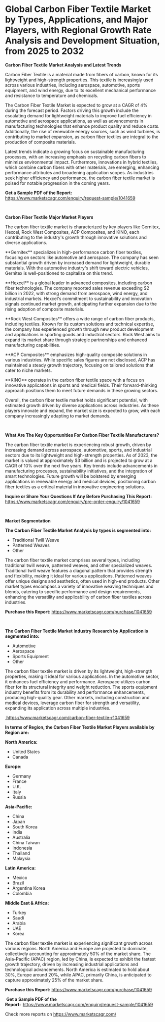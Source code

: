 <p><h1>Global Carbon Fiber Textile Market by Types, Applications, and Major Players, with Regional Growth Rate Analysis and Development Situation, from 2025 to 2032</h1></p><p><strong>Carbon Fiber Textile Market Analysis and Latest Trends</strong></p>
<p><p>Carbon Fiber Textile is a material made from fibers of carbon, known for its lightweight and high-strength properties. This textile is increasingly used across various industries, including aerospace, automotive, sports equipment, and wind energy, due to its excellent mechanical performance and resistance to temperature and chemicals.</p><p>The Carbon Fiber Textile Market is expected to grow at a CAGR of 4% during the forecast period. Factors driving this growth include the escalating demand for lightweight materials to improve fuel efficiency in automotive and aerospace applications, as well as advancements in manufacturing technologies that enhance product quality and reduce costs. Additionally, the rise of renewable energy sources, such as wind turbines, is contributing to market expansion, as carbon fiber textiles are integral to the production of composite materials.</p><p>Latest trends indicate a growing focus on sustainable manufacturing processes, with an increasing emphasis on recycling carbon fibers to minimize environmental impact. Furthermore, innovations in hybrid textiles, which combine carbon fibers with other materials, are emerging, enhancing performance attributes and broadening application scopes. As industries seek higher efficiency and performance, the carbon fiber textile market is poised for notable progression in the coming years.</p></p>
<p><strong>Get a Sample PDF of the Report:&nbsp;</strong> <a href="https://www.marketscagr.com/enquiry/request-sample/1041659?utm_campaign=3541&utm_medium=2&utm_source=Github&utm_content=ia&utm_term=02042025&utm_id=carbon-fiber-textile">https://www.marketscagr.com/enquiry/request-sample/1041659</a></p>
<p>&nbsp;</p>
<p><strong>Carbon Fiber Textile Major Market Players</strong></p>
<p><p>The carbon fiber textile market is characterized by key players like Gernitex, Hexcel, Rock West Composites, ACP Composites, and KINO, each contributing to the industry's growth through innovative solutions and diverse applications.</p><p>**Gernitex** specializes in high-performance carbon fiber textiles, focusing on sectors like automotive and aerospace. The company has seen substantial growth driven by increased demand for lightweight, durable materials. With the automotive industry's shift toward electric vehicles, Gernitex is well-positioned to capitalize on this trend.</p><p>**Hexcel** is a global leader in advanced composites, including carbon fiber technologies. The company reported sales revenue exceeding $2 billion in 2022, with strong demand from aerospace, wind energy, and industrial markets. Hexcel's commitment to sustainability and innovation signals continued market growth, anticipating further expansion due to the rising adoption of composite materials.</p><p>**Rock West Composites** offers a wide range of carbon fiber products, including textiles. Known for its custom solutions and technical expertise, the company has experienced growth through new product development and applications in sporting goods and industrial sectors. Rock West aims to expand its market share through strategic partnerships and enhanced manufacturing capabilities.</p><p>**ACP Composites** emphasizes high-quality composite solutions in various industries. While specific sales figures are not disclosed, ACP has maintained a steady growth trajectory, focusing on tailored solutions that cater to niche markets.</p><p>**KINO** operates in the carbon fiber textile space with a focus on innovative applications in sports and medical fields. Their forward-thinking approach positions them to meet future demands in these growing sectors.</p><p>Overall, the carbon fiber textile market holds significant potential, with estimated growth driven by diverse applications across industries. As these players innovate and expand, the market size is expected to grow, with each company increasingly adapting to market demands.</p></p>
<p>&nbsp;</p>
<p><strong>What Are The Key Opportunities For Carbon Fiber Textile Manufacturers?</strong></p>
<p><p>The carbon fiber textile market is experiencing robust growth, driven by increasing demand across aerospace, automotive, sports, and industrial sectors due to its lightweight and high-strength properties. As of 2023, the market is valued at approximately $3 billion and is projected to grow at a CAGR of 10% over the next five years. Key trends include advancements in manufacturing processes, sustainability initiatives, and the integration of smart technologies. Future growth will be bolstered by emerging applications in renewable energy and medical devices, positioning carbon fiber textiles as a critical material in innovative engineering solutions.</p></p>
<p><strong>Inquire or Share Your Questions If Any Before Purchasing This Report:</strong> <a href="https://www.marketscagr.com/enquiry/pre-order-enquiry/1041659?utm_campaign=3541&utm_medium=2&utm_source=Github&utm_content=ia&utm_term=02042025&utm_id=carbon-fiber-textile">https://www.marketscagr.com/enquiry/pre-order-enquiry/1041659</a></p>
<p>&nbsp;</p>
<p><strong>Market Segmentation</strong></p>
<p><strong>The Carbon Fiber Textile Market Analysis by types is segmented into:</strong></p>
<p><ul><li>Traditional Twill Weave</li><li>Patterned Weaves</li><li>Other</li></ul></p>
<p><p>The carbon fiber textile market comprises several types, including traditional twill weave, patterned weaves, and other specialized weaves. Traditional twill weave features a diagonal pattern that provides strength and flexibility, making it ideal for various applications. Patterned weaves offer unique designs and aesthetics, often used in high-end products. Other market types encompass a variety of innovative weaving techniques and blends, catering to specific performance and design requirements, enhancing the versatility and applicability of carbon fiber textiles across industries.</p></p>
<p><strong>Purchase this Report:&nbsp;</strong><a href="https://www.marketscagr.com/purchase/1041659?utm_campaign=3541&utm_medium=2&utm_source=Github&utm_content=ia&utm_term=02042025&utm_id=carbon-fiber-textile">https://www.marketscagr.com/purchase/1041659</a></p>
<p>&nbsp;</p>
<p><strong>The Carbon Fiber Textile Market Industry Research by Application is segmented into:</strong></p>
<p><ul><li>Automotive</li><li>Aerospace</li><li>Sports Equipment</li><li>Other</li></ul></p>
<p><p>The carbon fiber textile market is driven by its lightweight, high-strength properties, making it ideal for various applications. In the automotive sector, it enhances fuel efficiency and performance. Aerospace utilizes carbon fiber for its structural integrity and weight reduction. The sports equipment industry benefits from its durability and performance enhancements, producing high-quality gear. Other markets, including construction and medical devices, leverage carbon fiber for strength and versatility, expanding its application across multiple industries.</p></p>
<p><a href="https://www.marketscagr.com/carbon-fiber-textile-r1041659?utm_campaign=3541&utm_medium=2&utm_source=Github&utm_content=ia&utm_term=02042025&utm_id=carbon-fiber-textile">&nbsp;https://www.marketscagr.com/carbon-fiber-textile-r1041659</a></p>
<p><strong>In terms of Region, the Carbon Fiber Textile Market Players available by Region are:</strong></p>
<p>
    <p> <strong> North America: </strong>
        <ul>
            <li>United States</li>
            <li>Canada</li>
        </ul>
        </p> 
    <p> <strong> Europe: </strong>
        <ul>
            <li>Germany</li>
            <li>France</li>
            <li>U.K.</li>
            <li>Italy</li>
            <li>Russia</li>
        </ul>
        </p> 
    <p> <strong> Asia-Pacific: </strong>
        <ul>
            <li>China</li>
            <li>Japan</li>
            <li>South Korea</li>
            <li>India</li>
            <li>Australia</li>
            <li>China Taiwan</li>
            <li>Indonesia</li>
            <li>Thailand</li>
            <li>Malaysia</li>
        </ul>
        </p> 
    <p> <strong> Latin America: </strong>
        <ul>
            <li>Mexico</li>
            <li>Brazil</li>
            <li>Argentina Korea</li>
            <li>Colombia</li>
        </ul>
        </p> 
    <p> <strong> Middle East & Africa: </strong>
        <ul>
            <li>Turkey</li>
            <li>Saudi</li>
            <li>Arabia</li>
            <li>UAE</li>
            <li>Korea</li>
        </ul>
    </p>
    </p>
<p><p>The carbon fiber textile market is experiencing significant growth across various regions. North America and Europe are projected to dominate, collectively accounting for approximately 50% of the market share. The Asia-Pacific (APAC) region, led by China, is expected to exhibit the fastest growth trajectory, driven by increasing industrial applications and technological advancements. North America is estimated to hold about 30%, Europe around 20%, while APAC, primarily China, is anticipated to capture approximately 25% of the market share.</p></p>
<p><strong>Purchase this Report: </strong><a href="https://www.marketscagr.com/purchase/1041659?utm_campaign=3541&utm_medium=2&utm_source=Github&utm_content=ia&utm_term=02042025&utm_id=carbon-fiber-textile">https://www.marketscagr.com/purchase/1041659</a></p>
<p>&nbsp;<strong>Get a Sample PDF of the Report:&nbsp;&nbsp;</strong><a href="https://www.marketscagr.com/enquiry/request-sample/1041659?utm_campaign=3541&utm_medium=2&utm_source=Github&utm_content=ia&utm_term=02042025&utm_id=carbon-fiber-textile">https://www.marketscagr.com/enquiry/request-sample/1041659</a></p>
<p><strong></strong></p>
<p>Check more reports on <a href="https://www.marketscagr.com/?utm_campaign=3541&utm_medium=2&utm_source=Github&utm_content=ia&utm_term=02042025&utm_id=carbon-fiber-textile">https://www.marketscagr.com/</a></p>